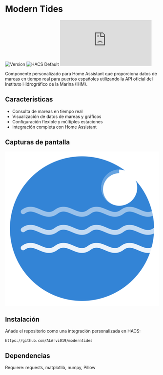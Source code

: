# Modern Tides

![Version](https://img.shields.io/github/v/release/ALArvi019/moderntides)
![HACS Default](https://img.shields.io/badge/HACS-Custom-orange.svg)
![HACS Downloads](https://img.shields.io/badge/dynamic/json?label=Downloads&query=$.[%22moderntides%22].total&url=https://analytics.home-assistant.io/custom_integrations.json)

Componente personalizado para Home Assistant que proporciona datos de mareas en tiempo real para puertos españoles utilizando la API oficial del Instituto Hidrográfico de la Marina (IHM).

## Características

- Consulta de mareas en tiempo real
- Visualización de datos de mareas y gráficos
- Configuración flexible y múltiples estaciones
- Integración completa con Home Assistant

## Capturas de pantalla

![Modern Tides](https://raw.githubusercontent.com/ALArvi019/moderntides/main/images/logo.svg)

## Instalación

Añade el repositorio como una integración personalizada en HACS:
```
https://github.com/ALArvi019/moderntides
```

## Dependencias

Requiere: requests, matplotlib, numpy, Pillow
